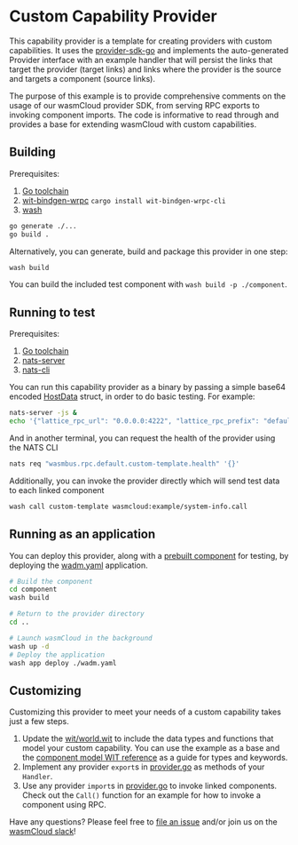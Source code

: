 # Custom Capability Provider

This capability provider is a template for creating providers with custom capabilities. It uses the [provider-sdk-go](https://github.com/wasmCloud/provider-sdk-go) and implements the auto-generated Provider interface with an example handler that will persist the links that target the provider (target links) and links where the provider is the source and targets a component (source links).

The purpose of this example is to provide comprehensive comments on the usage of our wasmCloud provider SDK, from serving RPC exports to invoking component imports. The code is informative to read through and provides a base for extending wasmCloud with custom capabilities.

## Building

Prerequisites:

1. [Go toolchain](https://go.dev/doc/install)
1. [wit-bindgen-wrpc](https://github.com/wrpc/wit-bindgen-wrpc/tree/main) `cargo install wit-bindgen-wrpc-cli`
1. [wash](https://wasmcloud.com/docs/installation)

```bash
go generate ./...
go build .
```

Alternatively, you can generate, build and package this provider in one step:

```bash
wash build
```

You can build the included test component with `wash build -p ./component`.

## Running to test

Prerequisites:

1. [Go toolchain](https://go.dev/doc/install)
1. [nats-server](https://github.com/nats-io/nats-server)
1. [nats-cli](https://github.com/nats-io/natscli)

You can run this capability provider as a binary by passing a simple base64 encoded [HostData](https://pkg.go.dev/github.com/wasmCloud/provider-sdk-go#HostData) struct, in order to do basic testing. For example:

```bash
nats-server -js &
echo '{"lattice_rpc_url": "0.0.0.0:4222", "lattice_rpc_prefix": "default", "provider_key": "custom-template", "link_name": "default"}' | base64 | go run .
```

And in another terminal, you can request the health of the provider using the NATS CLI

```bash
nats req "wasmbus.rpc.default.custom-template.health" '{}'
```

Additionally, you can invoke the provider directly which will send test data to each linked component

```bash
wash call custom-template wasmcloud:example/system-info.call
```

## Running as an application

You can deploy this provider, along with a [prebuilt component](../component/) for testing, by deploying the [wadm.yaml](./wadm.yaml) application.

```bash
# Build the component
cd component
wash build

# Return to the provider directory
cd ..

# Launch wasmCloud in the background
wash up -d
# Deploy the application
wash app deploy ./wadm.yaml
```

## Customizing

Customizing this provider to meet your needs of a custom capability takes just a few steps.

1. Update the [wit/world.wit](./wit/world.wit) to include the data types and functions that model your custom capability. You can use the example as a base and the [component model WIT reference](https://component-model.bytecodealliance.org/design/wit.html) as a guide for types and keywords.
1. Implement any provider `export`s in [provider.go](./provider.go) as methods of your `Handler`.
1. Use any provider `import`s in [provider.go](./provider.go) to invoke linked components. Check out the `Call()` function for an example for how to invoke a component using RPC.

Have any questions? Please feel free to [file an issue](https://github.com/wasmCloud/wasmCloud/issues/new/choose) and/or join us on the [wasmCloud slack](https://slack.wasmcloud.com)!
